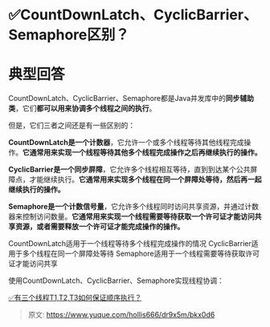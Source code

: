 # ✅CountDownLatch、CyclicBarrier、Semaphore区别？


# 典型回答

CountDownLatch、CyclicBarrier、Semaphore都是Java并发库中的**同步辅助类**，它们**都可以用来协调多个线程之间的执行**。

但是，它们三者之间还是有一些区别的：

**CountDownLatch是一个计数器**，它允许一个或多个线程等待其他线程完成操作。**它通常用来实现一个线程等待其他多个线程完成操作之后再继续执行的操作。**

**CyclicBarrier是一个同步屏障**，它允许多个线程相互等待，直到到达某个公共屏障点，才能继续执行。**它通常用来实现多个线程在同一个屏障处等待，然后再一起继续执行的操作。**

**Semaphore是一个计数信号量**，它允许多个线程同时访问共享资源，并通过计数器来控制访问数量。**它通常用来实现一个线程需要等待获取一个许可证才能访问共享资源，或者需要释放一个许可证才能完成操作的操作。**

CountDownLatch适用于一个线程等待多个线程完成操作的情况
CyclicBarrier适用于多个线程在同一个屏障处等待
Semaphore适用于一个线程需要等待获取许可证才能访问共享


使用CountDownLatch、CyclicBarrier、Semaphore实现线程协调：

[✅有三个线程T1,T2,T3如何保证顺序执行？](https://www.yuque.com/hollis666/dr9x5m/wwqs6n658n4ip0ed?view=doc_embed&inner=zITf4)



> 原文: <https://www.yuque.com/hollis666/dr9x5m/bkx0d6>
